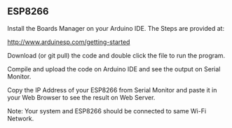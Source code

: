 ## ESP8266

Install the Boards Manager on your Arduino IDE. The Steps are provided at:

http://www.arduinesp.com/getting-started

Download (or git pull) the code and double click the file to run the program.

Compile and upload the code on Arduino IDE and see the output on Serial Monitor.

Copy the IP Address of your ESP8266 from Serial Monitor and paste it in your Web Browser to see the result on Web Server.

Note: Your system and ESP8266 should be connected to same Wi-Fi Network.
